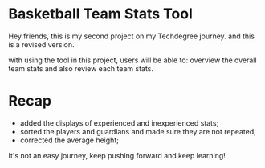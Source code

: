 # Basketball Team Stats Tool

Hey friends, this is my second project on my Techdegree journey.
and this is a revised version.

with using the tool in this project, users will be able to:
overview the overall team stats and also review each team stats.

# Recap

- added the displays of experienced and inexperienced stats;
- sorted the players and guardians and made sure they are not repeated;
- corrected the average height;

It's not an easy journey, keep pushing forward and keep learning!
